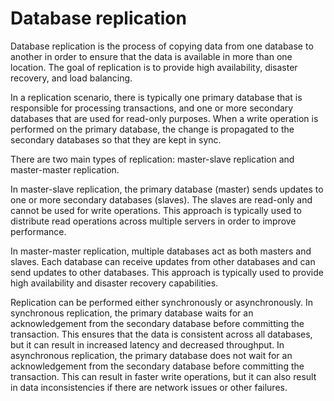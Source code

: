 # Database replication

Database replication is the process of copying data from one database to another in order to ensure that the data is available in more than one location. The goal of replication is to provide high availability, disaster recovery, and load balancing.

In a replication scenario, there is typically one primary database that is responsible for processing transactions, and one or more secondary databases that are used for read-only purposes. When a write operation is performed on the primary database, the change is propagated to the secondary databases so that they are kept in sync.

There are two main types of replication: master-slave replication and master-master replication.

In master-slave replication, the primary database (master) sends updates to one or more secondary databases (slaves). The slaves are read-only and cannot be used for write operations. This approach is typically used to distribute read operations across multiple servers in order to improve performance.

In master-master replication, multiple databases act as both masters and slaves. Each database can receive updates from other databases and can send updates to other databases. This approach is typically used to provide high availability and disaster recovery capabilities.

Replication can be performed either synchronously or asynchronously. In synchronous replication, the primary database waits for an acknowledgement from the secondary database before committing the transaction. This ensures that the data is consistent across all databases, but it can result in increased latency and decreased throughput. In asynchronous replication, the primary database does not wait for an acknowledgement from the secondary database before committing the transaction. This can result in faster write operations, but it can also result in data inconsistencies if there are network issues or other failures.